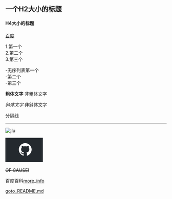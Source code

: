## 一个H2大小的标题

#### H4大小的标题

[百度](www.baidu.com)

1.第一个<br>
2.第二个<br>
3.第三个<br>


-无序列表第一个<br>
-第二个<br>
-第三个<br>


**粗体文字**  非粗体文字

*斜体文字*  非斜体文字

分隔线
_____________

![jlu](https://image.baidu.com/search/detail?ct=503316480&z=0&ipn=d&word=jlu&step_word=&hs=0&pn=1&spn=0&di=48730&pi=0&rn=1&tn=baiduimagedetail&is=0%2C0&istype=0&ie=utf-8&oe=utf-8&in=&cl=2&lm=-1&st=undefined&cs=3971661972%2C1263542250&os=549824879%2C2759888626&simid=3597436342%2C461949677&adpicid=0&lpn=0&ln=1800&fr=&fmq=1618237896042_R&fm=&ic=undefined&s=undefined&hd=undefined&latest=undefined&copyright=undefined&se=&sme=&tab=0&width=undefined&height=undefined&face=undefined&ist=&jit=&cg=&bdtype=0&oriquery=&objurl=https%3A%2F%2Fgimg2.baidu.com%2Fimage_search%2Fsrc%3Dhttp%3A%2F%2Fimg.mp.itc.cn%2Fupload%2F20170808%2F4e3121d4a9834a5fa689edf7d1fe1978_th.jpg%26refer%3Dhttp%3A%2F%2Fimg.mp.itc.cn%26app%3D2002%26size%3Df9999%2C10000%26q%3Da80%26n%3D0%26g%3D0n%26fmt%3Djpeg%3Fsec%3D1620829899%26t%3D5ac27ae978ea1db824d627b7b783b58d&fromurl=ippr_z2C%24qAzdH3FAzdH3Fooo_z%26e3Bf5i7_z%26e3Bv54AzdH3FwAzdH3F8mn8cdnbd_800c0l&gsm=2&rpstart=0&rpnum=0&islist=&querylist=&force=undefined)

![github](https://github.com/blackcat-gwy/CPE-gwy/blob/main/GitHub.png)


~~OF CAUSE!~~

百度百科[more_info](https://baike.baidu.com/item/young%20and%20beautiful)

[goto_README.md](/README.md)


```java


```

